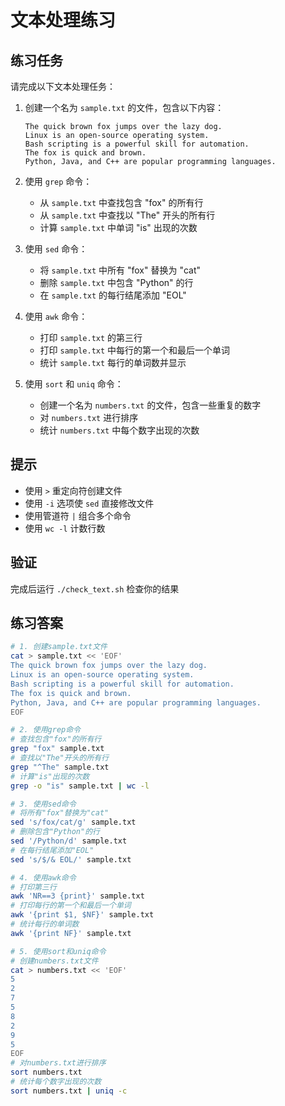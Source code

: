 # 文本处理练习

## 练习任务
请完成以下文本处理任务：

1. 创建一个名为 `sample.txt` 的文件，包含以下内容：
   ```
   The quick brown fox jumps over the lazy dog.
   Linux is an open-source operating system.
   Bash scripting is a powerful skill for automation.
   The fox is quick and brown.
   Python, Java, and C++ are popular programming languages.
   ```

2. 使用 `grep` 命令：
   - 从 `sample.txt` 中查找包含 "fox" 的所有行
   - 从 `sample.txt` 中查找以 "The" 开头的所有行
   - 计算 `sample.txt` 中单词 "is" 出现的次数

3. 使用 `sed` 命令：
   - 将 `sample.txt` 中所有 "fox" 替换为 "cat"
   - 删除 `sample.txt` 中包含 "Python" 的行
   - 在 `sample.txt` 的每行结尾添加 "EOL"

4. 使用 `awk` 命令：
   - 打印 `sample.txt` 的第三行
   - 打印 `sample.txt` 中每行的第一个和最后一个单词
   - 统计 `sample.txt` 每行的单词数并显示

5. 使用 `sort` 和 `uniq` 命令：
   - 创建一个名为 `numbers.txt` 的文件，包含一些重复的数字
   - 对 `numbers.txt` 进行排序
   - 统计 `numbers.txt` 中每个数字出现的次数

## 提示
- 使用 `>` 重定向符创建文件
- 使用 `-i` 选项使 `sed` 直接修改文件
- 使用管道符 `|` 组合多个命令
- 使用 `wc -l` 计数行数

## 验证
完成后运行 `./check_text.sh` 检查你的结果

## 练习答案
```bash
# 1. 创建sample.txt文件
cat > sample.txt << 'EOF'
The quick brown fox jumps over the lazy dog.
Linux is an open-source operating system.
Bash scripting is a powerful skill for automation.
The fox is quick and brown.
Python, Java, and C++ are popular programming languages.
EOF

# 2. 使用grep命令
# 查找包含"fox"的所有行
grep "fox" sample.txt
# 查找以"The"开头的所有行
grep "^The" sample.txt
# 计算"is"出现的次数
grep -o "is" sample.txt | wc -l

# 3. 使用sed命令
# 将所有"fox"替换为"cat"
sed 's/fox/cat/g' sample.txt
# 删除包含"Python"的行
sed '/Python/d' sample.txt
# 在每行结尾添加"EOL"
sed 's/$/& EOL/' sample.txt

# 4. 使用awk命令
# 打印第三行
awk 'NR==3 {print}' sample.txt
# 打印每行的第一个和最后一个单词
awk '{print $1, $NF}' sample.txt
# 统计每行的单词数
awk '{print NF}' sample.txt

# 5. 使用sort和uniq命令
# 创建numbers.txt文件
cat > numbers.txt << 'EOF'
5
2
7
5
8
2
9
5
EOF
# 对numbers.txt进行排序
sort numbers.txt
# 统计每个数字出现的次数
sort numbers.txt | uniq -c
``` 